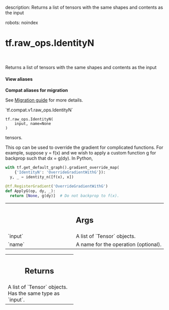 description: Returns a list of tensors with the same shapes and contents as the input

robots: noindex

# tf.raw_ops.IdentityN

<!-- Insert buttons and diff -->

<table class="tfo-notebook-buttons tfo-api nocontent" align="left">

</table>



Returns a list of tensors with the same shapes and contents as the input

<section class="expandable">
  <h4 class="showalways">View aliases</h4>
  <p>
<b>Compat aliases for migration</b>
<p>See
<a href="https://www.tensorflow.org/guide/migrate">Migration guide</a> for
more details.</p>
<p>`tf.compat.v1.raw_ops.IdentityN`</p>
</p>
</section>

<pre class="devsite-click-to-copy prettyprint lang-py tfo-signature-link">
<code>tf.raw_ops.IdentityN(
    input, name=None
)
</code></pre>



<!-- Placeholder for "Used in" -->

tensors.

This op can be used to override the gradient for complicated functions. For
example, suppose y = f(x) and we wish to apply a custom function g for backprop
such that dx = g(dy). In Python,

```python
with tf.get_default_graph().gradient_override_map(
    {'IdentityN': 'OverrideGradientWithG'}):
  y, _ = identity_n([f(x), x])

@tf.RegisterGradient('OverrideGradientWithG')
def ApplyG(op, dy, _):
  return [None, g(dy)]  # Do not backprop to f(x).
```

<!-- Tabular view -->
 <table class="responsive fixed orange">
<colgroup><col width="214px"><col></colgroup>
<tr><th colspan="2"><h2 class="add-link">Args</h2></th></tr>

<tr>
<td>
`input`
</td>
<td>
A list of `Tensor` objects.
</td>
</tr><tr>
<td>
`name`
</td>
<td>
A name for the operation (optional).
</td>
</tr>
</table>



<!-- Tabular view -->
 <table class="responsive fixed orange">
<colgroup><col width="214px"><col></colgroup>
<tr><th colspan="2"><h2 class="add-link">Returns</h2></th></tr>
<tr class="alt">
<td colspan="2">
A list of `Tensor` objects. Has the same type as `input`.
</td>
</tr>

</table>

